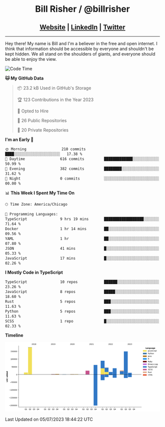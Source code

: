 
<h1 align="center">
    Bill Risher / @billrisher <br />
</h1>
<h2 align="center">
    <a href="https://billrisher.com">Website</a> | <a href="https://linkedin.com/in/william-risher">LinkedIn</a> | <a href="https://twitter.com/billrisher_">Twitter</a> 
 </h2>

---

Hey there! My name is Bill and I'm a believer in the free and open internet. 
I think that information should be accessible by everyone and shouldn't be kept hidden. 
We all stand on the shoulders of giants, and everyone should be able to enjoy the view.

<!--START_SECTION:waka-->
![Code Time](http://img.shields.io/badge/Code%20Time-204%20hrs%2019%20mins-blue)

**🐱 My GitHub Data** 

> 📦 23.2 kB Used in GitHub's Storage 
 > 
> 🏆 123 Contributions in the Year 2023
 > 
> 💼 Opted to Hire
 > 
> 📜 26 Public Repositories 
 > 
> 🔑 20 Private Repositories 
 > 
**I'm an Early 🐤** 

```text
🌞 Morning                210 commits         ████░░░░░░░░░░░░░░░░░░░░░   17.38 % 
🌆 Daytime                616 commits         █████████████░░░░░░░░░░░░   50.99 % 
🌃 Evening                382 commits         ████████░░░░░░░░░░░░░░░░░   31.62 % 
🌙 Night                  0 commits           ░░░░░░░░░░░░░░░░░░░░░░░░░   00.00 % 
```


📊 **This Week I Spent My Time On** 

```text
🕑︎ Time Zone: America/Chicago

💬 Programming Languages: 
TypeScript               9 hrs 19 mins       ██████████████████░░░░░░░   71.64 % 
Docker                   1 hr 14 mins        ██░░░░░░░░░░░░░░░░░░░░░░░   09.56 % 
YAML                     1 hr                ██░░░░░░░░░░░░░░░░░░░░░░░   07.80 % 
JSON                     41 mins             █░░░░░░░░░░░░░░░░░░░░░░░░   05.33 % 
JavaScript               17 mins             █░░░░░░░░░░░░░░░░░░░░░░░░   02.26 % 
```

**I Mostly Code in TypeScript** 

```text
TypeScript               10 repos            ██████░░░░░░░░░░░░░░░░░░░   23.26 % 
JavaScript               8 repos             █████░░░░░░░░░░░░░░░░░░░░   18.60 % 
Rust                     5 repos             ███░░░░░░░░░░░░░░░░░░░░░░   11.63 % 
Python                   5 repos             ███░░░░░░░░░░░░░░░░░░░░░░   11.63 % 
SCSS                     1 repo              █░░░░░░░░░░░░░░░░░░░░░░░░   02.33 % 
```



**Timeline**

![Lines of Code chart](https://raw.githubusercontent.com/billrisher/billrisher/main/assets/bar_graph.png)


 Last Updated on 05/07/2023 18:44:22 UTC
<!--END_SECTION:waka-->
